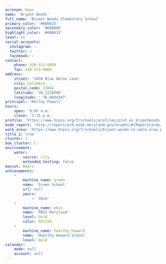 ```yaml
---
acronym: bwes
name: 'Bryant Woods'
full_name: 'Bryant Woods Elementary School'
primary_color: '#006633'
secondary_color: '#D6D6D6'
highlight_color: '#006633'
level: es
social_accounts:
  instagram: ~
  twitter: ~
  facebook: ~
contact:
    phone: 410-313-6859
    fax: 410-313-6864
address:
    street: '5450 Blue Heron Lane'
    city: Columbia
    postal_code: 21044
    latitude: '39.2210506'
    longitude: '-76.8694347'
principal: 'Kelley Powell'
hours:
    open: '9:05 a.m.'
    close: '3:35 p.m.'
profile: 'https://www.hcpss.org/f/schools/profiles/prof_es_bryantwoods.pdf'
msde_report: 'http://reportcard.msde.maryland.gov/Graphs/#/ReportCards/ReportCardSchool/1//1/13/0510/'
walk_area: 'https://www.hcpss.org/f/schools/bryant-woods-es-walk-area.pdf'
title_1: true
cluster: 1
boe_cluster: C
environment:
    water:
        source: city
        extended_testing: false
mascot: Bears
achievements:
    -
        machine_name: green
        name: 'Green School'
        url: null
        years:
            - '2014'
    -
        machine_name: pbis
        name: 'PBIS Maryland'
        level: Gold
        color: FECC6A
    -
        machine_name: healthy_howard
        name: 'Healthy Howard School'
        level: Gold
calendar:
    mode: null
    account: null
---
```


